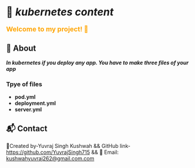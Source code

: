 # 🌟 *kubernetes content*
**<p style="color:orange; font-size:18px;">Welcome to my project! 🚀</p>**
## 📖 About
***In kubernetes if you deploy any app. You have to make three files of your app***  
### Tpye of files
- **pod.yml**
- **deployment.yml**
- **server.yml**

## 📬 Contact
📝Created by-Yuvraj Singh Kushwah &&
GitHub link-https://github.com/YuvrajSingh715 &&
📧 Email: kushwahyuvraj262@gmail.com.com

